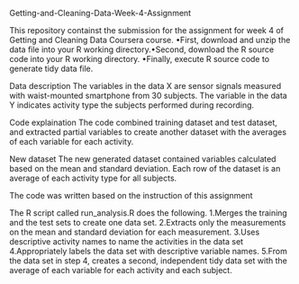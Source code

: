 Getting-and-Cleaning-Data-Week-4-Assignment

This repository containst the submission for the assignment for week 4 of Getting and Cleaning Data Coursera course.
•First, download and unzip the data file into your R working directory.•Second, download the R source code into your R working directory.
•Finally, execute R source code to generate tidy data file.

Data description
The variables in the data X are sensor signals measured with waist-mounted smartphone from 30 subjects.
The variable in the data Y indicates activity type the subjects performed during recording.

Code explaination
The code combined training dataset and test dataset, and extracted partial variables to create another dataset with the averages of each variable for each activity.

New dataset
The new generated dataset contained variables calculated based on the mean and standard deviation. 
Each row of the dataset is an average of each activity type for all subjects.

The code was written based on the instruction of this assignment

The R script called run_analysis.R does the following.
1.Merges the training and the test sets to create one data set.
2.Extracts only the measurements on the mean and standard deviation for each measurement. 
3.Uses descriptive activity names to name the activities in the data set
4.Appropriately labels the data set with descriptive variable names.
5.From the data set in step 4, creates a second, independent tidy data set with the average of each variable for each activity and each subject.
